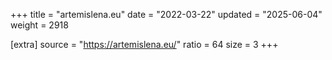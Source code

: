 +++
title = "artemislena.eu"
date = "2022-03-22"
updated = "2025-06-04"
weight = 2918

[extra]
source = "https://artemislena.eu/"
ratio = 64
size = 3
+++
